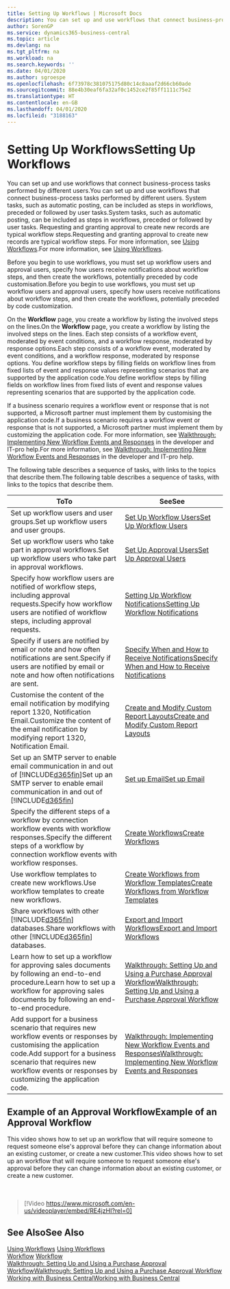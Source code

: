```yaml
---
title: Setting Up Workflows | Microsoft Docs
description: You can set up and use workflows that connect business-process tasks performed by different users. System tasks, such as automatic posting, can be included as steps in workflows, preceded or followed by user tasks. Requesting and granting approval to create new records are typical workflow steps.
author: SorenGP
ms.service: dynamics365-business-central
ms.topic: article
ms.devlang: na
ms.tgt_pltfrm: na
ms.workload: na
ms.search.keywords: ''
ms.date: 04/01/2020
ms.author: sgroespe
ms.openlocfilehash: 6f73978c381075175d80c14c8aaaf2d66cb60ade
ms.sourcegitcommit: 88e4b30eaf6fa32af0c1452ce2f85ff1111c75e2
ms.translationtype: HT
ms.contentlocale: en-GB
ms.lasthandoff: 04/01/2020
ms.locfileid: "3188163"
---
```

# <a name="setting-up-workflows"></a><span data-ttu-id="bf021-105">Setting Up Workflows</span><span class="sxs-lookup"><span data-stu-id="bf021-105">Setting Up Workflows</span></span>
<span data-ttu-id="bf021-106">You can set up and use workflows that connect business-process tasks performed by different users.</span><span class="sxs-lookup"><span data-stu-id="bf021-106">You can set up and use workflows that connect business-process tasks performed by different users.</span></span> <span data-ttu-id="bf021-107">System tasks, such as automatic posting, can be included as steps in workflows, preceded or followed by user tasks.</span><span class="sxs-lookup"><span data-stu-id="bf021-107">System tasks, such as automatic posting, can be included as steps in workflows, preceded or followed by user tasks.</span></span> <span data-ttu-id="bf021-108">Requesting and granting approval to create new records are typical workflow steps.</span><span class="sxs-lookup"><span data-stu-id="bf021-108">Requesting and granting approval to create new records are typical workflow steps.</span></span> <span data-ttu-id="bf021-109">For more information, see [Using Workflows](across-use-workflows.md).</span><span class="sxs-lookup"><span data-stu-id="bf021-109">For more information, see [Using Workflows](across-use-workflows.md).</span></span>  

 <span data-ttu-id="bf021-110">Before you begin to use workflows, you must set up workflow users and approval users, specify how users receive notifications about workflow steps, and then create the workflows, potentially preceded by code customisation.</span><span class="sxs-lookup"><span data-stu-id="bf021-110">Before you begin to use workflows, you must set up workflow users and approval users, specify how users receive notifications about workflow steps, and then create the workflows, potentially preceded by code customization.</span></span>  

 <span data-ttu-id="bf021-111">On the **Workflow** page, you create a workflow by listing the involved steps on the lines.</span><span class="sxs-lookup"><span data-stu-id="bf021-111">On the **Workflow** page, you create a workflow by listing the involved steps on the lines.</span></span> <span data-ttu-id="bf021-112">Each step consists of a workflow event, moderated by event conditions, and a workflow response, moderated by response options.</span><span class="sxs-lookup"><span data-stu-id="bf021-112">Each step consists of a workflow event, moderated by event conditions, and a workflow response, moderated by response options.</span></span> <span data-ttu-id="bf021-113">You define workflow steps by filling fields on workflow lines from fixed lists of event and response values representing scenarios that are supported by the application code.</span><span class="sxs-lookup"><span data-stu-id="bf021-113">You define workflow steps by filling fields on workflow lines from fixed lists of event and response values representing scenarios that are supported by the application code.</span></span>  

 <span data-ttu-id="bf021-114">If a business scenario requires a workflow event or response that is not supported, a Microsoft partner must implement them by customising the application code.</span><span class="sxs-lookup"><span data-stu-id="bf021-114">If a business scenario requires a workflow event or response that is not supported, a Microsoft partner must implement them by customizing the application code.</span></span> <span data-ttu-id="bf021-115">For more information, see [Walkthrough: Implementing New Workflow Events and Responses](/dynamics-nav/Walkthrough--Implementing-New-Workflow-Events-and-Responses) in the developer and IT-pro help.</span><span class="sxs-lookup"><span data-stu-id="bf021-115">For more information, see [Walkthrough: Implementing New Workflow Events and Responses](/dynamics-nav/Walkthrough--Implementing-New-Workflow-Events-and-Responses) in the developer and IT-pro help.</span></span>

 <span data-ttu-id="bf021-116">The following table describes a sequence of tasks, with links to the topics that describe them.</span><span class="sxs-lookup"><span data-stu-id="bf021-116">The following table describes a sequence of tasks, with links to the topics that describe them.</span></span>  

|<span data-ttu-id="bf021-117">**To**</span><span class="sxs-lookup"><span data-stu-id="bf021-117">**To**</span></span>|<span data-ttu-id="bf021-118">**See**</span><span class="sxs-lookup"><span data-stu-id="bf021-118">**See**</span></span>|  
|------------|-------------|  
|<span data-ttu-id="bf021-119">Set up workflow users and user groups.</span><span class="sxs-lookup"><span data-stu-id="bf021-119">Set up workflow users and user groups.</span></span>|[<span data-ttu-id="bf021-120">Set Up Workflow Users</span><span class="sxs-lookup"><span data-stu-id="bf021-120">Set Up Workflow Users</span></span>](across-how-to-set-up-workflow-users.md)|  
|<span data-ttu-id="bf021-121">Set up workflow users who take part in approval workflows.</span><span class="sxs-lookup"><span data-stu-id="bf021-121">Set up workflow users who take part in approval workflows.</span></span>|[<span data-ttu-id="bf021-122">Set Up Approval Users</span><span class="sxs-lookup"><span data-stu-id="bf021-122">Set Up Approval Users</span></span>](across-how-to-set-up-approval-users.md)|  
|<span data-ttu-id="bf021-123">Specify how workflow users are notified of workflow steps, including approval requests.</span><span class="sxs-lookup"><span data-stu-id="bf021-123">Specify how workflow users are notified of workflow steps, including approval requests.</span></span>|[<span data-ttu-id="bf021-124">Setting Up Workflow Notifications</span><span class="sxs-lookup"><span data-stu-id="bf021-124">Setting Up Workflow Notifications</span></span>](across-setting-up-workflow-notifications.md)|  
|<span data-ttu-id="bf021-125">Specify if users are notified by email or note and how often notifications are sent.</span><span class="sxs-lookup"><span data-stu-id="bf021-125">Specify if users are notified by email or note and how often notifications are sent.</span></span>|[<span data-ttu-id="bf021-126">Specify When and How to Receive Notifications</span><span class="sxs-lookup"><span data-stu-id="bf021-126">Specify When and How to Receive Notifications</span></span>](across-how-to-specify-when-and-how-to-receive-notifications.md)|  
|<span data-ttu-id="bf021-127">Customise the content of the email notification by modifying report 1320, Notification Email.</span><span class="sxs-lookup"><span data-stu-id="bf021-127">Customize the content of the email notification by modifying report 1320, Notification Email.</span></span>|[<span data-ttu-id="bf021-128">Create and Modify Custom Report Layouts</span><span class="sxs-lookup"><span data-stu-id="bf021-128">Create and Modify Custom Report Layouts</span></span>](ui-how-create-custom-report-layout.md)|  
|<span data-ttu-id="bf021-129">Set up an SMTP server to enable email communication in and out of [!INCLUDE[d365fin](includes/d365fin_md.md)]</span><span class="sxs-lookup"><span data-stu-id="bf021-129">Set up an SMTP server to enable email communication in and out of [!INCLUDE[d365fin](includes/d365fin_md.md)]</span></span>|[<span data-ttu-id="bf021-130">Set up Email</span><span class="sxs-lookup"><span data-stu-id="bf021-130">Set up Email</span></span>](admin-how-setup-email.md)|
|<span data-ttu-id="bf021-131">Specify the different steps of a workflow by connection workflow events with workflow responses.</span><span class="sxs-lookup"><span data-stu-id="bf021-131">Specify the different steps of a workflow by connection workflow events with workflow responses.</span></span>|[<span data-ttu-id="bf021-132">Create Workflows</span><span class="sxs-lookup"><span data-stu-id="bf021-132">Create Workflows</span></span>](across-how-to-create-workflows.md)|  
|<span data-ttu-id="bf021-133">Use workflow templates to create new workflows.</span><span class="sxs-lookup"><span data-stu-id="bf021-133">Use workflow templates to create new workflows.</span></span>|[<span data-ttu-id="bf021-134">Create Workflows from Workflow Templates</span><span class="sxs-lookup"><span data-stu-id="bf021-134">Create Workflows from Workflow Templates</span></span>](across-how-to-create-workflows-from-workflow-templates.md)|  
|<span data-ttu-id="bf021-135">Share workflows with other [!INCLUDE[d365fin](includes/d365fin_md.md)] databases.</span><span class="sxs-lookup"><span data-stu-id="bf021-135">Share workflows with other [!INCLUDE[d365fin](includes/d365fin_md.md)] databases.</span></span>|[<span data-ttu-id="bf021-136">Export and Import Workflows</span><span class="sxs-lookup"><span data-stu-id="bf021-136">Export and Import Workflows</span></span>](across-how-to-export-and-import-workflows.md)|  
|<span data-ttu-id="bf021-137">Learn how to set up a workflow for approving sales documents by following an end-to-end procedure.</span><span class="sxs-lookup"><span data-stu-id="bf021-137">Learn how to set up a workflow for approving sales documents by following an end-to-end procedure.</span></span>|[<span data-ttu-id="bf021-138">Walkthrough: Setting Up and Using a Purchase Approval Workflow</span><span class="sxs-lookup"><span data-stu-id="bf021-138">Walkthrough: Setting Up and Using a Purchase Approval Workflow</span></span>](walkthrough-setting-up-and-using-a-purchase-approval-workflow.md)|  
|<span data-ttu-id="bf021-139">Add support for a business scenario that requires new workflow events or responses by customising the application code.</span><span class="sxs-lookup"><span data-stu-id="bf021-139">Add support for a business scenario that requires new workflow events or responses by customizing the application code.</span></span>|[<span data-ttu-id="bf021-140">Walkthrough: Implementing New Workflow Events and Responses</span><span class="sxs-lookup"><span data-stu-id="bf021-140">Walkthrough: Implementing New Workflow Events and Responses</span></span>](/dynamics-nav/Walkthrough--Implementing-New-Workflow-Events-and-Responses)|  

## <a name="example-of-an-approval-workflow"></a><span data-ttu-id="bf021-141">Example of an Approval Workflow</span><span class="sxs-lookup"><span data-stu-id="bf021-141">Example of an Approval Workflow</span></span>
<span data-ttu-id="bf021-142">This video shows how to set up an workflow that will require someone to request someone else's approval before they can change information about an existing customer, or create a new customer.</span><span class="sxs-lookup"><span data-stu-id="bf021-142">This video shows how to set up an workflow that will require someone to request someone else's approval before they can change information about an existing customer, or create a new customer.</span></span>  
<br><br>  

> [!Video https://www.microsoft.com/en-us/videoplayer/embed/RE4jzHI?rel=0]

## <a name="see-also"></a><span data-ttu-id="bf021-143">See Also</span><span class="sxs-lookup"><span data-stu-id="bf021-143">See Also</span></span>  
 <span data-ttu-id="bf021-144">[Using Workflows](across-use-workflows.md) </span><span class="sxs-lookup"><span data-stu-id="bf021-144">[Using Workflows](across-use-workflows.md) </span></span>  
 <span data-ttu-id="bf021-145">[Workflow](across-workflow.md) </span><span class="sxs-lookup"><span data-stu-id="bf021-145">[Workflow](across-workflow.md) </span></span>  
 [<span data-ttu-id="bf021-146">Walkthrough: Setting Up and Using a Purchase Approval Workflow</span><span class="sxs-lookup"><span data-stu-id="bf021-146">Walkthrough: Setting Up and Using a Purchase Approval Workflow</span></span>](walkthrough-setting-up-and-using-a-purchase-approval-workflow.md)  
 [<span data-ttu-id="bf021-147">Working with Business Central</span><span class="sxs-lookup"><span data-stu-id="bf021-147">Working with Business Central</span></span>](ui-work-product.md)
